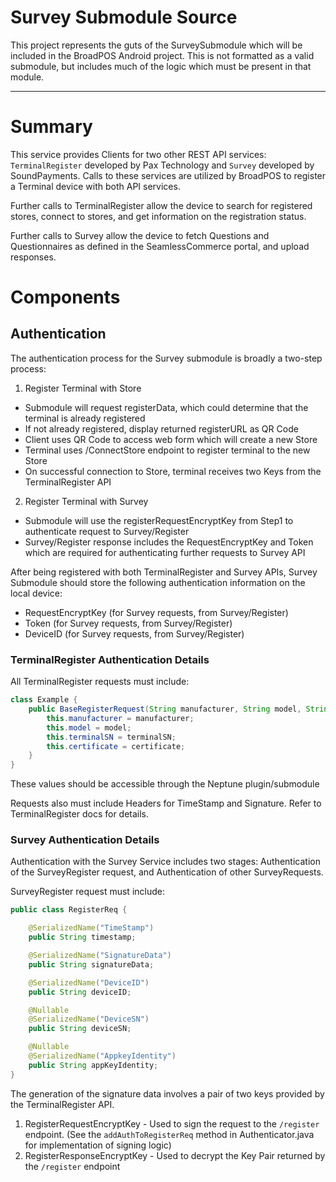 # Survey Submodule Source
This project represents the guts of the SurveySubmodule which will be included in the BroadPOS
Android project. This is not formatted as a valid submodule, but includes much of the logic
which must be present in that module. 

--- 
# Summary
This service provides Clients for two other REST API services: `TerminalRegister` developed by Pax Technology
and `Survey` developed by SoundPayments. Calls to these services are utilized by BroadPOS to register
a Terminal device with both API services. 

Further calls to TerminalRegister allow the device to search for registered stores, connect to stores, and get information
on the registration status. 

Further calls to Survey allow the device to fetch Questions and Questionnaires as defined in the SeamlessCommerce portal,
and upload responses.
 
# Components
## Authentication
The authentication process for the Survey submodule is broadly a two-step process:
1. Register Terminal with Store
  - Submodule will request registerData, which could determine that the terminal is already registered
  - If not already registered, display returned registerURL as QR Code
  - Client uses QR Code to access web form which will create a new Store
  - Terminal uses /ConnectStore endpoint to register terminal to the new Store
  - On successful connection to Store, terminal receives two Keys from the TerminalRegister API
2. Register Terminal with Survey
  - Submodule will use the registerRequestEncryptKey from Step1 to authenticate request to Survey/Register
  - Survey/Register response includes the RequestEncryptKey and Token which are required for authenticating further requests to Survey API 

After being registered with both TerminalRegister and Survey APIs, Survey Submodule should store the 
following authentication information on the local device:
- RequestEncryptKey (for Survey requests, from Survey/Register)
- Token (for Survey requests, from Survey/Register)
- DeviceID (for Survey requests, from Survey/Register)

### TerminalRegister Authentication Details
All TerminalRegister requests must include:
```java
class Example {
    public BaseRegisterRequest(String manufacturer, String model, String terminalSN, String certificate) {
        this.manufacturer = manufacturer;
        this.model = model;
        this.terminalSN = terminalSN;
        this.certificate = certificate;
    }
}
```
These values should be accessible through the Neptune plugin/submodule

Requests also must include Headers for TimeStamp and Signature. Refer to TerminalRegister docs for details.

### Survey Authentication Details
Authentication with the Survey Service includes two stages: Authentication of the SurveyRegister request, and Authentication of other SurveyRequests.

SurveyRegister request must include:
```java
public class RegisterReq {

    @SerializedName("TimeStamp")
    public String timestamp;

    @SerializedName("SignatureData")
    public String signatureData;

    @SerializedName("DeviceID")
    public String deviceID;

    @Nullable
    @SerializedName("DeviceSN")
    public String deviceSN;

    @Nullable
    @SerializedName("AppkeyIdentity")
    public String appKeyIdentity;
}
```

The generation of the signature data involves a pair of two keys provided by the TerminalRegister API.
1. RegisterRequestEncryptKey - Used to sign the request to the `/register` endpoint. (See the `addAuthToRegisterReq` method in Authenticator.java for implementation of signing logic)
2. RegisterResponseEncryptKey - Used to decrypt the Key Pair returned by the `/register` endpoint




